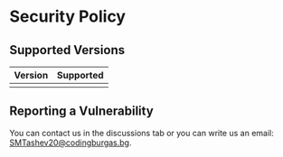 # Security Policy

## Supported Versions

| Version | Supported          |
| ------- | ------------------ |
|         |                    |


## Reporting a Vulnerability

You can contact us in the discussions tab or you can write us an email: SMTashev20@codingburgas.bg.
